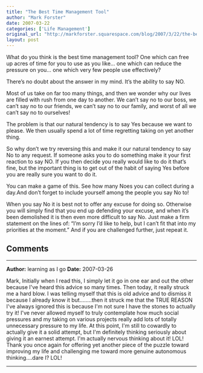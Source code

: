 ```yaml
---
title: "The Best Time Management Tool"
author: "Mark Forster"
date: 2007-03-22
categories: ['Life Management']
original_url: "http://markforster.squarespace.com/blog/2007/3/22/the-best-time-management-tool.html"
layout: post
---
```


What do you think is the best time management tool? One which can free up acres of time for you to use as you like… one which can reduce the pressure on you… one which very few people use effectively?

There’s no doubt about the answer in my mind. It’s the ability to say NO.

Most of us take on far too many things, and then we wonder why our lives are filled with rush from one day to another. We can’t say no to our boss, we can’t say no to our friends, we can’t say no to our family, and worst of all we can’t say no to ourselves!

The problem is that our natural tendency is to say Yes because we want to please. We then usually spend a lot of time regretting taking on yet another thing.

So why don’t we try reversing this and make it our natural tendency to say No to any request. If someone asks you to do something make it your first reaction to say NO. If you then decide you really would like to do it that’s fine, but the important thing is to get out of the habit of saying Yes before you are really sure you want to do it.

You can make a game of this. See how many Noes you can collect during a day.And don’t forget to include yourself among the people you say No to!

When you say No it is best not to offer any excuse for doing so. Otherwise you will simply find that you end up defending your excuse, and when it’s been demolished it is then even more difficult to say No. Just make a firm statement on the lines of: “I’m sorry I’d like to help, but I can’t fit that into my priorities at the moment.” And if you are challenged further, just repeat it.


## Comments

---

**Author:** learning as I go
**Date:** 2007-03-26

Mark, Initially when I read this, I simply let it go in one ear and out the other because I've heard this advice so many times. Then today, it really struck me a hard blow. I was telling myself that this is old advice and to dismiss it because I already know it but........then it struck me that the TRUE REASON I've always ignored this is because I'm not sure I have the stones to actually try it! I've never allowed myself to truly contemplate how much social pressures and my taking on various projects really add lots of totally unnecessary pressure to my life. At this point, I'm still to cowardly to actually give it a solid attempt, but I'm definitely thinking seriously about giving it an earnest attempt. I'm actually nervous thinking about it! LOL! Thank you once again for offering yet another piece of the puzzle toward improving my life and challenging me toward more genuine autonomous thinking....dare I? LOL!

---
